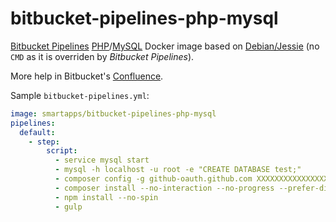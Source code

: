 # bitbucket-pipelines-php-mysql

[Bitbucket Pipelines](https://bitbucket.org/product/features/pipelines) [PHP](http://php.net/)/[MySQL](https://www.mysql.com)
Docker image based on [Debian/Jessie](https://www.debian.org/releases/jessie/) (no `CMD` as it is overriden by *Bitbucket Pipelines*).

More help in Bitbucket's [Confluence](https://confluence.atlassian.com/bitbucket/bitbucket-pipelines-beta-792496469.html).

Sample `bitbucket-pipelines.yml`:

```YAML
image: smartapps/bitbucket-pipelines-php-mysql
pipelines:
  default:
    - step:
        script:
          - service mysql start
          - mysql -h localhost -u root -e "CREATE DATABASE test;"
          - composer config -g github-oauth.github.com XXXXXXXXXXXXXXXXXXXXXXXXXXXXXXXXXXXXXXXX
          - composer install --no-interaction --no-progress --prefer-dist
          - npm install --no-spin
          - gulp
```
